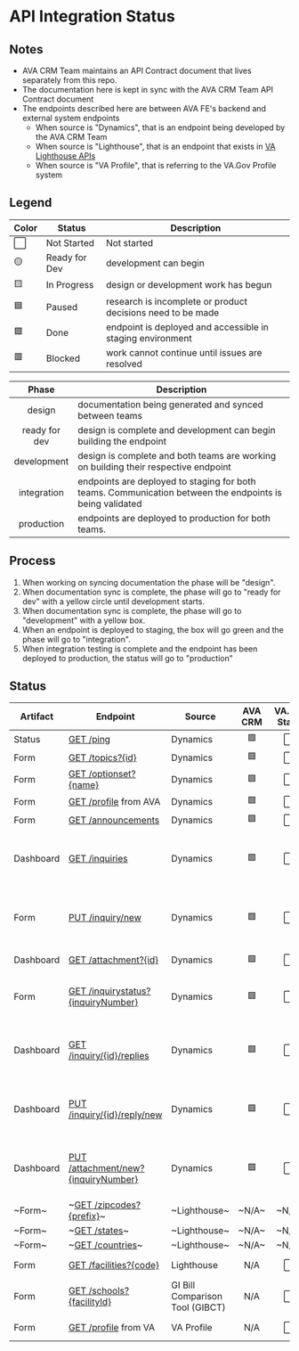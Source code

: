 # API Integration Status

## Notes
* AVA CRM Team maintains an API Contract document that lives separately from this repo.
* The documentation here is kept in sync with the AVA CRM Team API Contract document
* The endpoints described here are between AVA FE's backend and external system endpoints
    *  When source is "Dynamics", that is an endpoint being developed by the AVA CRM Team
    *  When source is "Lighthouse", that is an endpoint that exists in [VA Lighthouse APIs](https://developer.va.gov/explore)
    *  When source is "VA Profile", that is referring to the VA.Gov Profile system

## Legend

|Color | Status | Description |
|---|---|---|
⬜ | Not Started | Not started |
🟡 | Ready for Dev | development can begin |
🟨 | In Progress | design or development work has begun |
🟦 | Paused | research is incomplete or product decisions need to be made |
🟩 | Done | endpoint is deployed and accessible in staging environment |
🟥 | Blocked | work cannot continue until issues are resolved |



| Phase | Description |
|:---:|---|
| design | documentation being generated and synced between teams | 
| ready for dev | design is complete and development can begin building the endpoint |
| development | design is complete and both teams are working on building their respective endpoint |
| integration | endpoints are deployed to staging for both teams. Communication between the endpoints is being validated |
| production | endpoints are deployed to production for both teams. |

## Process
1) When working on syncing documentation the phase will be "design".
2) When documentation sync is complete, the phase will go to "ready for dev" with a yellow circle until development starts.
3) When documentation sync is complete, the phase will go to "development" with a yellow box.
4) When an endpoint is deployed to staging, the box will go green and the phase will go to "integration".
5) When integration testing is complete and the endpoint has been deployed to production, the status will go to "production"

## Status

| Artifact | Endpoint | Source | AVA CRM | VA.gov Static | VA.gov Live | Phase | Notes |
|---|---|---|:---:|:---:|:---:|---|---|
Status | [GET /ping](crm_api/Status_Ping.md) | Dynamics | 🟩 | ⬜ | 🟩 | integration |  | 
Form | [GET /topics?{id}](crm_api/Form_GetTopics.md) | Dynamics | 🟩 | ⬜ | 🟩 | integration |  | 
Form | [GET /optionset?{name}](crm_api/Form_GetOptionSet.md) | Dynamics | 🟩 | ⬜ | 🟩 | integration | | 
Form | [GET /profile](crm_api/AVA_Profile.md) from AVA | Dynamics | 🟩 | ⬜ | 🟩 | integration | | 
Form | [GET /announcements](crm_api/Form_RetrieveAnnouncements.md) | Dynamics | 🟩 | ⬜ | 🟩 | integration | | 
Dashboard | [GET /inquiries](crm_api/Dashboard_RetrieveInquiries.md) | Dynamics | 🟩 | ⬜ | 🟨 | development | CRM handed off this endpoint on 02/27 | 
Form | [PUT /inquiry/new](crm_api/Form_SubmitInquiry.md)  | Dynamics | 🟩 | ⬜ | 🟨 | development | CRM handed off this endpoint on 03/26 |  
Dashboard | [GET /attachment?{id}](crm_api/Dashboard_GetAttachment.md) | Dynamics | 🟩 | ⬜ | 🟩 | integration | done 03/12 | 
Form | [GET /inquirystatus?{inquiryNumber}](crm_api/Form_GetInquiryStatus.md) | Dynamics | 🟩 | ⬜ | 🟡 | ready for dev | CRM handed off this endpoint | 
Dashboard | [GET /inquiry/{id}/replies](crm_api/Dashboard_RetrieveReplies.md) | Dynamics | 🟩 | ⬜ | 🟡 | ready for dev | CRM handed off this endpoint on 03/01 |
Dashboard | [PUT /inquiry/{id}/reply/new](crm_api/Dashboard_SubmitAReply.md) | Dynamics | 🟩 | ⬜ | 🟩 | integration | CRM hand off 03/14, VA.gov integration 4/8 | 
Dashboard | [PUT /attachment/new?{inquiryNumber}](crm_api/Dashboard_UploadFile.md) | Dynamics | 🟩 | ⬜ | 🟡 | ready for dev | CRM handed off this endpoint on 03/11 | 
~Form~ | ~[GET /zipcodes?{prefix}](lighthouse/Form_ZipCodes.md)~ | ~Lighthouse~ | ~N/A~ | ~N/A~ | ~N/A~ | obsolete |  | 
~Form~ | ~[GET /states](lighthouse/Form_States.md)~ | ~Lighthouse~ | ~N/A~ | ~N/A~ | ~N/A~ | obsolete | |  
~Form~ | ~[GET /countries](lighthouse/Form_GetCountries.md)~ | ~Lighthouse~ | ~N/A~ | ~N/A~ | ~N/A~ | obsolete | | 
Form | [GET /facilities?{code}](lighthouse/Form_MedicalFacilities.md)  | Lighthouse | N/A | ⬜ | 🟩 | integration | done 03/12 | 
Form | [GET /schools?{facilityId}](crm_api/Form_SchoolFacilityCodes.md) | GI Bill Comparison Tool (GIBCT) | N/A | ⬜ | 🟡 | ready for dev |  | 
Form | [GET /profile](va_profile/profile_processes.md) from VA | VA Profile | N/A | ⬜ | 🟡 | ready for dev | ?? | 

